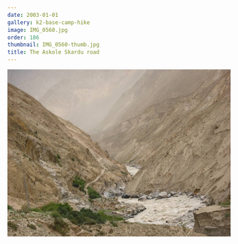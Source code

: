 ```yaml
---
date: 2003-01-01
gallery: k2-base-camp-hike
image: IMG_0560.jpg
order: 186
thumbnail: IMG_0560-thumb.jpg
title: The Askole Skardu road
---
```


![The Askole Skardu road](./IMG_0560.jpg)
